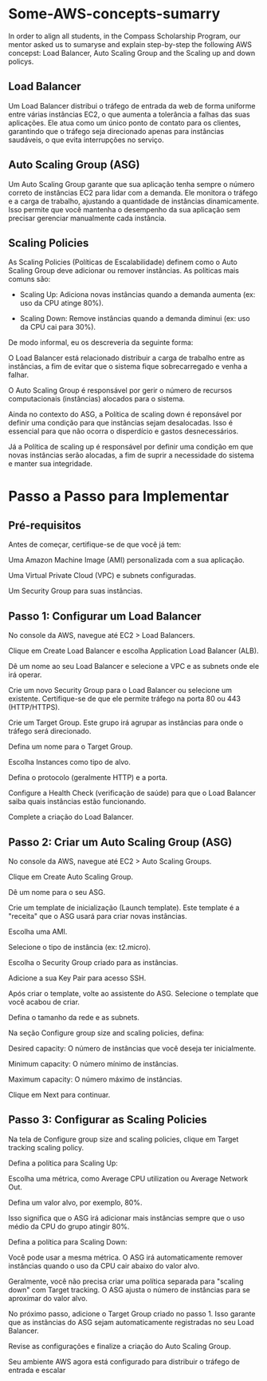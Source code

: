 # Some-AWS-concepts-sumarry
In order to align all students, in the Compass Scholarship Program, our mentor asked us to sumaryse and explain step-by-step the following AWS concepst: Load Balancer, Auto Scaling Group and the Scaling up and down policys.

## Load Balancer
Um Load Balancer distribui o tráfego de entrada da web de forma uniforme entre várias instâncias EC2, o que aumenta a tolerância a falhas das suas aplicações. Ele atua como um único ponto de contato para os clientes, garantindo que o tráfego seja direcionado apenas para instâncias saudáveis, o que evita interrupções no serviço.

## Auto Scaling Group (ASG)
Um Auto Scaling Group garante que sua aplicação tenha sempre o número correto de instâncias EC2 para lidar com a demanda. Ele monitora o tráfego e a carga de trabalho, ajustando a quantidade de instâncias dinamicamente. Isso permite que você mantenha o desempenho da sua aplicação sem precisar gerenciar manualmente cada instância.

## Scaling Policies
As Scaling Policies (Políticas de Escalabilidade) definem como o Auto Scaling Group deve adicionar ou remover instâncias. As políticas mais comuns são:

- Scaling Up: Adiciona novas instâncias quando a demanda aumenta (ex: uso da CPU atinge 80%).

- Scaling Down: Remove instâncias quando a demanda diminui (ex: uso da CPU cai para 30%).

De modo informal, eu os descreveria da seguinte forma:

O Load Balancer está relacionado distribuir a carga de trabalho entre as instâncias, a fim de evitar que o sistema fique sobrecarregado e venha a falhar.

O Auto Scaling Group é responsável por gerir o número de recursos computacionais (instãncias) alocados para o sistema.

Ainda no contexto do ASG, a Política de scaling down é reponsável por definir uma condição para que instâncias sejam desalocadas. Isso é essencial para que não ocorra o disperdício e gastos desnecessários.

Já a Política de scaling up é responsável por definir uma condição em que novas instâncias serão alocadas, a fim de suprir a necessidade do sistema e manter sua integridade.

# Passo a Passo para Implementar

## Pré-requisitos
Antes de começar, certifique-se de que você já tem:

Uma Amazon Machine Image (AMI) personalizada com a sua aplicação.

Uma Virtual Private Cloud (VPC) e subnets configuradas.

Um Security Group para suas instâncias.


## Passo 1: Configurar um Load Balancer
No console da AWS, navegue até EC2 > Load Balancers.

Clique em Create Load Balancer e escolha Application Load Balancer (ALB).

Dê um nome ao seu Load Balancer e selecione a VPC e as subnets onde ele irá operar.

Crie um novo Security Group para o Load Balancer ou selecione um existente. Certifique-se de que ele permite tráfego na porta 80 ou 443 (HTTP/HTTPS).

Crie um Target Group. Este grupo irá agrupar as instâncias para onde o tráfego será direcionado.

Defina um nome para o Target Group.

Escolha Instances como tipo de alvo.

Defina o protocolo (geralmente HTTP) e a porta.

Configure a Health Check (verificação de saúde) para que o Load Balancer saiba quais instâncias estão funcionando.

Complete a criação do Load Balancer.

## Passo 2: Criar um Auto Scaling Group (ASG)
No console da AWS, navegue até EC2 > Auto Scaling Groups.

Clique em Create Auto Scaling Group.

Dê um nome para o seu ASG.

Crie um template de inicialização (Launch template). Este template é a "receita" que o ASG usará para criar novas instâncias.

Escolha uma AMI.

Selecione o tipo de instância (ex: t2.micro).

Escolha o Security Group criado para as instâncias.

Adicione a sua Key Pair para acesso SSH.

Após criar o template, volte ao assistente do ASG. Selecione o template que você acabou de criar.

Defina o tamanho da rede e as subnets.

Na seção Configure group size and scaling policies, defina:

Desired capacity: O número de instâncias que você deseja ter inicialmente.

Minimum capacity: O número mínimo de instâncias.

Maximum capacity: O número máximo de instâncias.

Clique em Next para continuar.

## Passo 3: Configurar as Scaling Policies
Na tela de Configure group size and scaling policies, clique em Target tracking scaling policy.

Defina a política para Scaling Up:

Escolha uma métrica, como Average CPU utilization ou Average Network Out.

Defina um valor alvo, por exemplo, 80%.

Isso significa que o ASG irá adicionar mais instâncias sempre que o uso médio da CPU do grupo atingir 80%.

Defina a política para Scaling Down:

Você pode usar a mesma métrica. O ASG irá automaticamente remover instâncias quando o uso da CPU cair abaixo do valor alvo.

Geralmente, você não precisa criar uma política separada para "scaling down" com Target tracking. O ASG ajusta o número de instâncias para se aproximar do valor alvo.

No próximo passo, adicione o Target Group criado no passo 1. Isso garante que as instâncias do ASG sejam automaticamente registradas no seu Load Balancer.

Revise as configurações e finalize a criação do Auto Scaling Group.

Seu ambiente AWS agora está configurado para distribuir o tráfego de entrada e escalar 
